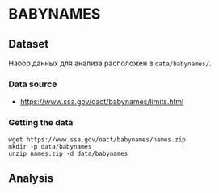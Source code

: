# BABYNAMES

## Dataset

Набор данных для анализа расположен в `data/babynames/`.

### Data source

- <https://www.ssa.gov/oact/babynames/limits.html>

### Getting the data


```
wget https://www.ssa.gov/oact/babynames/names.zip
mkdir -p data/babynames
unzip names.zip -d data/babynames
```

## Analysis

